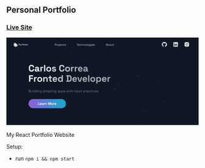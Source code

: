 ## Personal Portfolio

### [Live Site](https://google.com)

![Portfolio Website](./public/images/ScreenShot.PNG)

My React Portfolio Website

Setup:
- run ```npm i && npm start```
